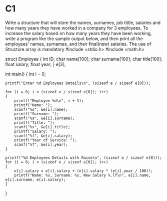 # C1
Write a structure that will store the names, surnames, job tittle, salaries and how many years they have worked in a company for 3 employees. To increase the salary based on how many years they have been working, write a program like the sample output below, and then print all the employees' names, surnames, and their final(new) salaries. The use of Structure array is mandatory
#include <stdio.h>
#include <math.h>

struct Employee {
	int ID;
	char name[100];
	char surname[100];
	char title[100];
	float salary;
	float year;
} e[3];

int main()
{
	int i = 0;

	printf("Enter %d Employees Details\n", (sizeof e / sizeof e[0]));

	for (i = 0; i < (sizeof e / sizeof e[0]); i++)
	{
		printf("Employee %d\n", i + 1);
		printf("Name: ");
		scanf("%s", &e[i].name);
		printf("Surname: ");
		scanf("%s", &e[i].surname);
		printf("Title: ");
		scanf("%s", &e[i].title);
		printf("Salary: ");
		scanf("%f", &e[i].salary);
		printf("Year of Service: ");
		scanf("%f", &e[i].year);
	}

	printf("%d Employees Details with Raise\n", (sizeof e / sizeof e[0]));
	for (i = 0; i < (sizeof e / sizeof e[0]); i++)
	{
		e[i].salary = e[i].salary + (e[i].salary * (e[i].year / 100));
		printf("Name: %s, Surname: %s, New Salary %.lf\n", e[i].name, e[i].surname, e[i].salary);
	}
}
